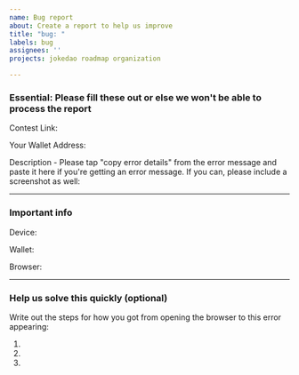 ```yaml
---
name: Bug report
about: Create a report to help us improve
title: "bug: "
labels: bug
assignees: ''
projects: jokedao roadmap organization

---
```


### Essential: Please fill these out or else we won't be able to process the report

Contest Link: 

Your Wallet Address: 

Description - Please tap "copy error details" from the error message and paste it here if you're getting an error message. If you can, please include a screenshot as well: 

---

### Important info

Device:

Wallet:

Browser: 

---

### Help us solve this quickly (optional)

Write out the steps for how you got from opening the browser to this error appearing:

1. 
2. 
3. 